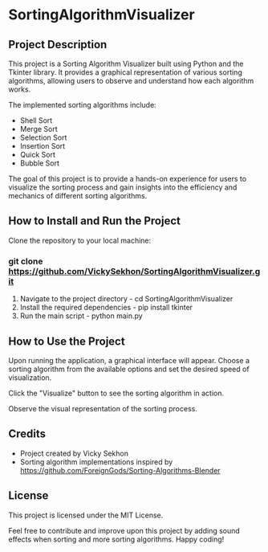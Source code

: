 # SortingAlgorithmVisualizer

## Project Description
This project is a Sorting Algorithm Visualizer built using Python and the Tkinter library. It provides a graphical representation of various sorting algorithms, allowing users to observe and understand how each algorithm works.

The implemented sorting algorithms include:

- Shell Sort
- Merge Sort
- Selection Sort
- Insertion Sort
- Quick Sort
- Bubble Sort

The goal of this project is to provide a hands-on experience for users to visualize the sorting process and gain insights into the efficiency and mechanics of different sorting algorithms.

## How to Install and Run the Project

Clone the repository to your local machine:

### git clone https://github.com/VickySekhon/SortingAlgorithmVisualizer.git

1. Navigate to the project directory - cd SortingAlgorithmVisualizer
2. Install the required dependencies - pip install tkinter
3. Run the main script - python main.py

## How to Use the Project

Upon running the application, a graphical interface will appear. Choose a sorting algorithm from the available options and set the desired speed of visualization.

Click the "Visualize" button to see the sorting algorithm in action.

Observe the visual representation of the sorting process.

## Credits
- Project created by Vicky Sekhon
- Sorting algorithm implementations inspired by https://github.com/ForeignGods/Sorting-Algorithms-Blender

## License
This project is licensed under the MIT License.

Feel free to contribute and improve upon this project by adding sound effects when sorting and more sorting algorithms. Happy coding!
